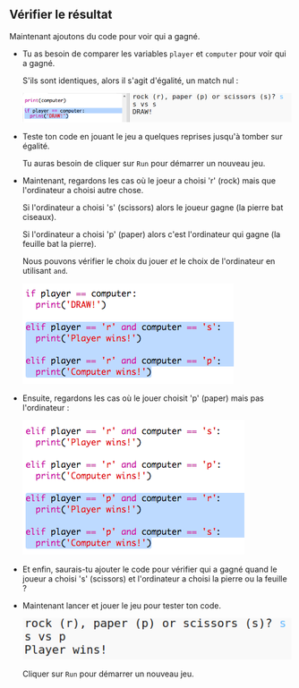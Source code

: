 ## Vérifier le résultat

Maintenant ajoutons du code pour voir qui a gagné.

+ Tu as besoin de comparer les variables `player` et `computer` pour voir qui a gagné.

  S'ils sont identiques, alors il s'agit d'égalité, un match nul :

  ![capture d'écran](images/rps-draw.png)

+ Teste ton code en jouant le jeu a quelques reprises jusqu'à tomber sur égalité.

  Tu auras besoin de cliquer sur `Run` pour démarrer un nouveau jeu.

+ Maintenant, regardons les cas où le joeur a choisi 'r' (rock) mais que l'ordinateur a choisi autre chose.

  Si l'ordinateur a choisi 's' (scissors) alors le joueur gagne (la pierre bat ciseaux).

  Si l'ordinateur a choisi 'p' (paper) alors c'est l'ordinateur qui gagne (la feuille bat la pierre).

  Nous pouvons vérifier le choix du jouer *et* le choix de l'ordinateur en utilisant `and`.

  ![capture d'écran](images/rps-player-rock.png)

+ Ensuite, regardons les cas où le jouer choisit 'p' (paper) mais pas l'ordinateur :

  ![capture d'écran](images/rps-player-paper.png)

+ Et enfin, saurais-tu ajouter le code pour vérifier qui a gagné quand le joueur a choisi 's' (scissors) et l'ordinateur a choisi la pierre ou la feuille ?

+ Maintenant lancer et jouer le jeu pour tester ton code.

  ![capture d'écran](images/rps-play.png)

  Cliquer sur `Run` pour démarrer un nouveau jeu.
  


